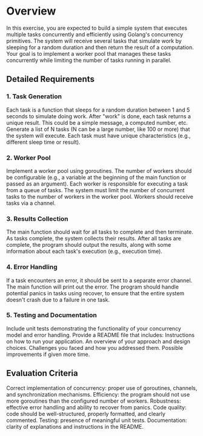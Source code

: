 # Overview

In this exercise, you are expected to build a simple system that executes multiple tasks concurrently and efficiently using Golang's concurrency primitives. The system will receive several tasks that simulate work by sleeping for a random duration and then return the result of a computation. Your goal is to implement a worker pool that manages these tasks concurrently while limiting the number of tasks running in parallel.

## Detailed Requirements

### 1. Task Generation

Each task is a function that sleeps for a random duration between 1 and 5 seconds to simulate doing work.
After "work" is done, each task returns a unique result. This could be a simple message, a computed number, etc.
Generate a list of N tasks (N can be a large number, like 100 or more) that the system will execute. Each task must have unique characteristics (e.g., different sleep time or result).

### 2. Worker Pool

Implement a worker pool using goroutines. The number of workers should be configurable (e.g., a variable at the beginning of the main function or passed as an argument).
Each worker is responsible for executing a task from a queue of tasks.
The system must limit the number of concurrent tasks to the number of workers in the worker pool.
Workers should receive tasks via a channel.

### 3. Results Collection

The main function should wait for all tasks to complete and then terminate.
As tasks complete, the system collects their results.
After all tasks are complete, the program should output the results, along with some information about each task's execution (e.g., execution time).

### 4. Error Handling

If a task encounters an error, it should be sent to a separate error channel. The main function will print out the error.
The program should handle potential panics in tasks using recover, to ensure that the entire system doesn't crash due to a failure in one task.
### 5. Testing and Documentation

Include unit tests demonstrating the functionality of your concurrency model and error handling.
Provide a README file that includes:
Instructions on how to run your application.
An overview of your approach and design choices.
Challenges you faced and how you addressed them.
Possible improvements if given more time.

## Evaluation Criteria

Correct implementation of concurrency: proper use of goroutines, channels, and synchronization mechanisms.
Efficiency: the program should not use more goroutines than the configured number of workers.
Robustness: effective error handling and ability to recover from panics.
Code quality: code should be well-structured, properly formatted, and clearly commented.
Testing: presence of meaningful unit tests.
Documentation: clarity of explanations and instructions in the README.